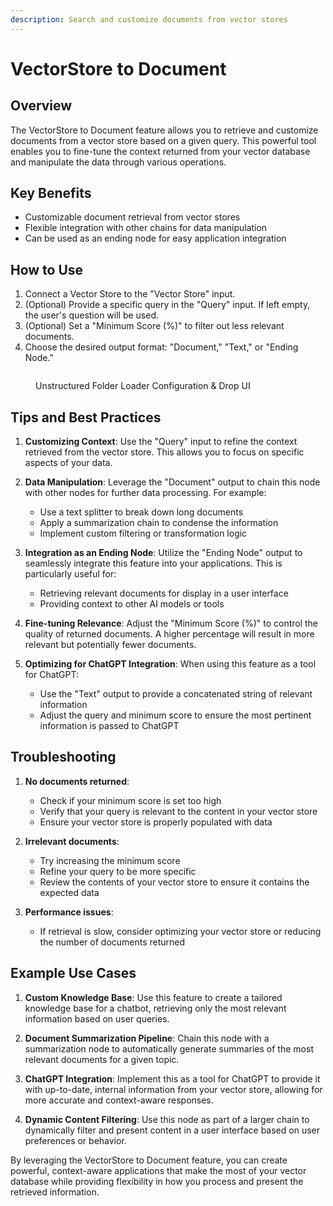 ```yaml
---
description: Search and customize documents from vector stores
---
```


# VectorStore to Document

## Overview

The VectorStore to Document feature allows you to retrieve and customize documents from a vector store based on a given query. This powerful tool enables you to fine-tune the context returned from your vector database and manipulate the data through various operations.

## Key Benefits

-   Customizable document retrieval from vector stores
-   Flexible integration with other chains for data manipulation
-   Can be used as an ending node for easy application integration

## How to Use

1. Connect a Vector Store to the "Vector Store" input.
2. (Optional) Provide a specific query in the "Query" input. If left empty, the user's question will be used.
3. (Optional) Set a "Minimum Score (%)" to filter out less relevant documents.
4. Choose the desired output format: "Document," "Text," or "Ending Node."

<!-- TODO: Add a screenshot of the node configuration UI -->
<figure><img src="/.gitbook/assets/screenshots/vector store to document.png" alt="" /><figcaption><p> Unstructured Folder Loader Configuration   &#x26; Drop UI</p></figcaption></figure>

## Tips and Best Practices

1. **Customizing Context**: Use the "Query" input to refine the context retrieved from the vector store. This allows you to focus on specific aspects of your data.

2. **Data Manipulation**: Leverage the "Document" output to chain this node with other nodes for further data processing. For example:

    - Use a text splitter to break down long documents
    - Apply a summarization chain to condense the information
    - Implement custom filtering or transformation logic

3. **Integration as an Ending Node**: Utilize the "Ending Node" output to seamlessly integrate this feature into your applications. This is particularly useful for:

    - Retrieving relevant documents for display in a user interface
    - Providing context to other AI models or tools

4. **Fine-tuning Relevance**: Adjust the "Minimum Score (%)" to control the quality of returned documents. A higher percentage will result in more relevant but potentially fewer documents.

5. **Optimizing for ChatGPT Integration**: When using this feature as a tool for ChatGPT:
    - Use the "Text" output to provide a concatenated string of relevant information
    - Adjust the query and minimum score to ensure the most pertinent information is passed to ChatGPT

## Troubleshooting

1. **No documents returned**:

    - Check if your minimum score is set too high
    - Verify that your query is relevant to the content in your vector store
    - Ensure your vector store is properly populated with data

2. **Irrelevant documents**:

    - Try increasing the minimum score
    - Refine your query to be more specific
    - Review the contents of your vector store to ensure it contains the expected data

3. **Performance issues**:
    - If retrieval is slow, consider optimizing your vector store or reducing the number of documents returned

## Example Use Cases

1. **Custom Knowledge Base**: Use this feature to create a tailored knowledge base for a chatbot, retrieving only the most relevant information based on user queries.

2. **Document Summarization Pipeline**: Chain this node with a summarization node to automatically generate summaries of the most relevant documents for a given topic.

3. **ChatGPT Integration**: Implement this as a tool for ChatGPT to provide it with up-to-date, internal information from your vector store, allowing for more accurate and context-aware responses.

4. **Dynamic Content Filtering**: Use this node as part of a larger chain to dynamically filter and present content in a user interface based on user preferences or behavior.

By leveraging the VectorStore to Document feature, you can create powerful, context-aware applications that make the most of your vector database while providing flexibility in how you process and present the retrieved information.
